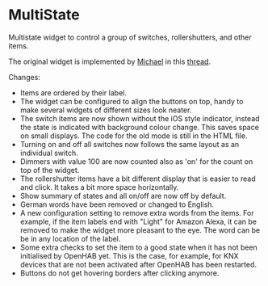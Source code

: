 # MultiState
Multistate widget to control a group of switches, rollershutters, and other items.

The original widget is implemented by [Michael](https://community.openhab.org/u/martmiwp/summary) in this [thread]( https://community.openhab.org/t/custom-widget-multi-state-widget/35913/1).

Changes:

* Items are ordered by their label.
* The widget can be configured to align the buttons on top, handy to make several widgets of different sizes look neater.
* The switch items are now shown without the iOS style indicator, instead the state is indicated with background colour change. This saves space on small displays. The code for the old mode is still in the HTML file.
* Turning on and off all switches now follows the same layout as an individual switch.
* Dimmers with value 100 are now counted also as 'on' for the count on top of the widget.
* The rollershutter items have a bit different display that is easier to read and click. It takes a bit more space horizontally.
* Show summary of states and all on/off are now off by default.
* German words have been removed or changed to English.
* A new configuration setting to remove extra words from the items. For example, if the item labels end with "Light" for Amazon Alexa, it can be removed to make the widget more pleasant to the eye. The word can be be in any location of the label.
* Some extra checks to set the item to a good state when it has not been initialised by OpenHAB yet. This is the case, for example, for KNX devices that are not been activated after OpenHAB has been restarted.
* Buttons do not get hovering borders after clicking anymore.
